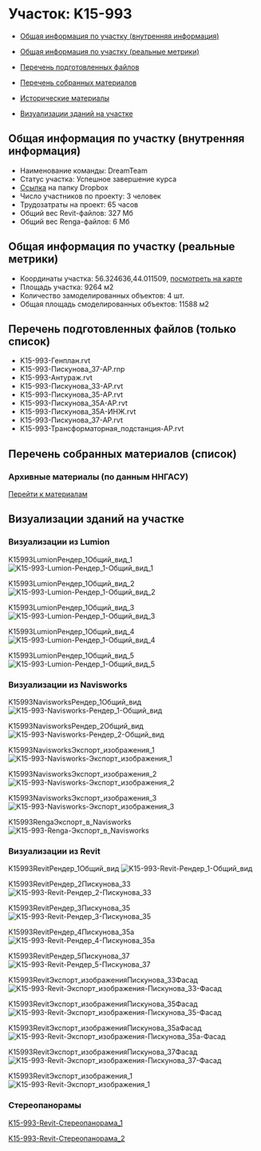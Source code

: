 # Участок: K15-993

* [Общая информация по участку (внутренняя информация)](#Chapter1)

* [Общая информация по участку (реальные метрики)](#Chapter2)

* [Перечень подготовленных файлов](#Chapter3)

* [Перечень собранных материалов](#Chapter4)

* [Исторические материалы](#Chapter5)

* [Визуализации зданий на участке](#Chapter6)

## <a id="Chapter1"></a> Общая информация по участку (внутренняя информация)
+ Наименование команды: DreamTeam
+ Статус участка: Успешное завершение курса
+ [Ссылка](https://www.dropbox.com/sh/wvvgv1nw1iqred9/AADfKuX3quNjRNK6da3AUdqQa/K15_993?dl=0) на папку Dropbox
+ Число участников по проекту: 3 человек
+ Трудозатраты на проект: 65 часов
+ Общий вес Revit-файлов: 327 Мб
+ Общий вес Renga-файлов: 6 Мб
## <a id="Chapter2"></a> Общая информация по участку (реальные метрики)
+ Координаты участка: 56.324636,44.011509, [посмотреть на карте](https://yandex.ru/maps/47/nizhny-novgorod/?ll=44.011509%2C56.324636&z=19)
+ Площадь участка: 9264 м2
+ Количество замоделированных объектов: 4 шт.
+ Общая площадь смоделированных объектов: 11588 м2
## <a id="Chapter3"></a> Перечень подготовленных файлов (только список)
+ K15-993-Генплан.rvt
+ K15-993-Пискунова_37-АР.rnp
+ К15-993-Антураж.rvt
+ К15-993-Пискунова_33-АР.rvt
+ К15-993-Пискунова_35-АР.rvt
+ К15-993-Пискунова_35А-АР.rvt
+ К15-993-Пискунова_35А-ИНЖ.rvt
+ К15-993-Пискунова_37-АР.rvt
+ К15-993-Трансформаторная_подстанция-АР.rvt
## <a id="Chapter4"></a> Перечень собранных материалов (список)
### <a id="Chapter5"></a> Архивные материалы (по данным ННГАСУ)
[Перейти к материалам](/BuidingsInfo/765e5e12-0116-424b-a7f2-f6435907ff09/About.md)
## <a id="Chapter6"></a> Визуализации зданий на участке
### Визуализации из Lumion
K15993LumionРендер_1Общий_вид_1
![K15-993-Lumion-Рендер_1-Общий_вид_1](/Images/K15_993/K15-993-Lumion-Рендер_1-Общий_вид_1_Compressed.jpg)

K15993LumionРендер_1Общий_вид_2
![K15-993-Lumion-Рендер_1-Общий_вид_2](/Images/K15_993/K15-993-Lumion-Рендер_1-Общий_вид_2_Compressed.jpg)

K15993LumionРендер_1Общий_вид_3
![K15-993-Lumion-Рендер_1-Общий_вид_3](/Images/K15_993/K15-993-Lumion-Рендер_1-Общий_вид_3_Compressed.jpg)

K15993LumionРендер_1Общий_вид_4
![K15-993-Lumion-Рендер_1-Общий_вид_4](/Images/K15_993/K15-993-Lumion-Рендер_1-Общий_вид_4_Compressed.jpg)

K15993LumionРендер_1Общий_вид_5
![K15-993-Lumion-Рендер_1-Общий_вид_5](/Images/K15_993/K15-993-Lumion-Рендер_1-Общий_вид_5_Compressed.jpg)

### Визуализации из Navisworks
K15993NavisworksРендер_1Общий_вид
![K15-993-Navisworks-Рендер_1-Общий_вид](/Images/K15_993/K15-993-Navisworks-Рендер_1-Общий_вид_Compressed.jpg)

K15993NavisworksРендер_2Общий_вид
![K15-993-Navisworks-Рендер_2-Общий_вид](/Images/K15_993/K15-993-Navisworks-Рендер_2-Общий_вид_Compressed.jpg)

K15993NavisworksЭкспорт_изображения_1
![K15-993-Navisworks-Экспорт_изображения_1](/Images/K15_993/K15-993-Navisworks-Экспорт_изображения_1_Compressed.jpg)

K15993NavisworksЭкспорт_изображения_2
![K15-993-Navisworks-Экспорт_изображения_2](/Images/K15_993/K15-993-Navisworks-Экспорт_изображения_2_Compressed.jpg)

K15993NavisworksЭкспорт_изображения_3
![K15-993-Navisworks-Экспорт_изображения_3](/Images/K15_993/K15-993-Navisworks-Экспорт_изображения_3_Compressed.jpg)

K15993RengaЭкспорт_в_Navisworks
![K15-993-Renga-Экспорт_в_Navisworks](/Images/K15_993/K15-993-Renga-Экспорт_в_Navisworks_Compressed.jpg)

### Визуализации из Revit
K15993RevitРендер_1Общий_вид
![K15-993-Revit-Рендер_1-Общий_вид](/Images/K15_993/K15-993-Revit-Рендер_1-Общий_вид_Compressed.jpg)

K15993RevitРендер_2Пискунова_33
![K15-993-Revit-Рендер_2-Пискунова_33](/Images/K15_993/K15-993-Revit-Рендер_2-Пискунова_33_Compressed.jpg)

K15993RevitРендер_3Пискунова_35
![K15-993-Revit-Рендер_3-Пискунова_35](/Images/K15_993/K15-993-Revit-Рендер_3-Пискунова_35_Compressed.jpg)

K15993RevitРендер_4Пискунова_35а
![K15-993-Revit-Рендер_4-Пискунова_35а](/Images/K15_993/K15-993-Revit-Рендер_4-Пискунова_35а_Compressed.jpg)

K15993RevitРендер_5Пискунова_37
![K15-993-Revit-Рендер_5-Пискунова_37](/Images/K15_993/K15-993-Revit-Рендер_5-Пискунова_37_Compressed.jpg)

K15993RevitЭкспорт_изображенияПискунова_33Фасад
![K15-993-Revit-Экспорт_изображения-Пискунова_33-Фасад](/Images/K15_993/K15-993-Revit-Экспорт_изображения-Пискунова_33-Фасад_Compressed.jpg)

K15993RevitЭкспорт_изображенияПискунова_35Фасад
![K15-993-Revit-Экспорт_изображения-Пискунова_35-Фасад](/Images/K15_993/K15-993-Revit-Экспорт_изображения-Пискунова_35-Фасад_Compressed.jpg)

K15993RevitЭкспорт_изображенияПискунова_35аФасад
![K15-993-Revit-Экспорт_изображения-Пискунова_35а-Фасад](/Images/K15_993/K15-993-Revit-Экспорт_изображения-Пискунова_35а-Фасад_Compressed.jpg)

K15993RevitЭкспорт_изображенияПискунова_37Фасад
![K15-993-Revit-Экспорт_изображения-Пискунова_37-Фасад](/Images/K15_993/K15-993-Revit-Экспорт_изображения-Пискунова_37-Фасад_Compressed.jpg)

K15993RevitЭкспорт_изображения_1
![K15-993-Revit-Экспорт_изображения_1](/Images/K15_993/K15-993-Revit-Экспорт_изображения_1_Compressed.jpg)

### Стереопанорамы
[K15-993-Revit-Стереопанорама_1](https://pano.autodesk.com/pano.html?url=jpgs/6f26edc8-0995-40cb-9160-95965ce7d131&version=2)

[K15-993-Revit-Стереопанорама_2](https://pano.autodesk.com/pano.html?url=jpgs/2fff36ae-084e-4ab3-8e9f-66ada23f5df4&version=2)

